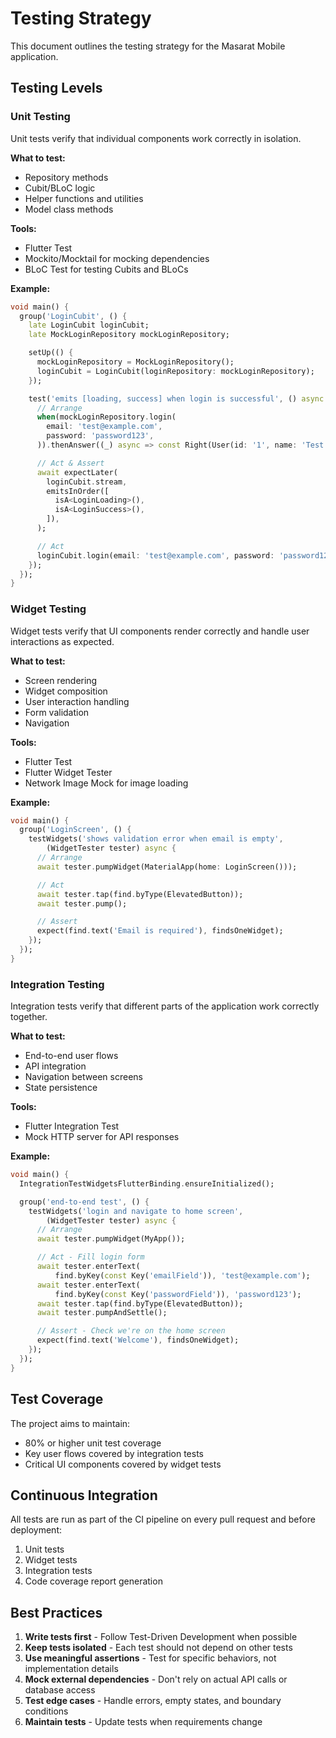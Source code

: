 # Testing Strategy

This document outlines the testing strategy for the Masarat Mobile application.

## Testing Levels

### Unit Testing

Unit tests verify that individual components work correctly in isolation.

**What to test:**
- Repository methods
- Cubit/BLoC logic
- Helper functions and utilities
- Model class methods

**Tools:**
- Flutter Test
- Mockito/Mocktail for mocking dependencies
- BLoC Test for testing Cubits and BLoCs

**Example:**

```dart
void main() {
  group('LoginCubit', () {
    late LoginCubit loginCubit;
    late MockLoginRepository mockLoginRepository;

    setUp(() {
      mockLoginRepository = MockLoginRepository();
      loginCubit = LoginCubit(loginRepository: mockLoginRepository);
    });

    test('emits [loading, success] when login is successful', () async {
      // Arrange
      when(mockLoginRepository.login(
        email: 'test@example.com',
        password: 'password123',
      )).thenAnswer((_) async => const Right(User(id: '1', name: 'Test User')));

      // Act & Assert
      await expectLater(
        loginCubit.stream,
        emitsInOrder([
          isA<LoginLoading>(),
          isA<LoginSuccess>(),
        ]),
      );

      // Act
      loginCubit.login(email: 'test@example.com', password: 'password123');
    });
  });
}
```

### Widget Testing

Widget tests verify that UI components render correctly and handle user interactions as expected.

**What to test:**
- Screen rendering
- Widget composition
- User interaction handling
- Form validation
- Navigation

**Tools:**
- Flutter Test
- Flutter Widget Tester
- Network Image Mock for image loading

**Example:**

```dart
void main() {
  group('LoginScreen', () {
    testWidgets('shows validation error when email is empty',
        (WidgetTester tester) async {
      // Arrange
      await tester.pumpWidget(MaterialApp(home: LoginScreen()));

      // Act
      await tester.tap(find.byType(ElevatedButton));
      await tester.pump();

      // Assert
      expect(find.text('Email is required'), findsOneWidget);
    });
  });
}
```

### Integration Testing

Integration tests verify that different parts of the application work correctly together.

**What to test:**
- End-to-end user flows
- API integration
- Navigation between screens
- State persistence

**Tools:**
- Flutter Integration Test
- Mock HTTP server for API responses

**Example:**

```dart
void main() {
  IntegrationTestWidgetsFlutterBinding.ensureInitialized();

  group('end-to-end test', () {
    testWidgets('login and navigate to home screen',
        (WidgetTester tester) async {
      // Arrange
      await tester.pumpWidget(MyApp());

      // Act - Fill login form
      await tester.enterText(
          find.byKey(const Key('emailField')), 'test@example.com');
      await tester.enterText(
          find.byKey(const Key('passwordField')), 'password123');
      await tester.tap(find.byType(ElevatedButton));
      await tester.pumpAndSettle();

      // Assert - Check we're on the home screen
      expect(find.text('Welcome'), findsOneWidget);
    });
  });
}
```

## Test Coverage

The project aims to maintain:
- 80% or higher unit test coverage
- Key user flows covered by integration tests
- Critical UI components covered by widget tests

## Continuous Integration

All tests are run as part of the CI pipeline on every pull request and before deployment:

1. Unit tests
2. Widget tests
3. Integration tests
4. Code coverage report generation

## Best Practices

1. **Write tests first** - Follow Test-Driven Development when possible
2. **Keep tests isolated** - Each test should not depend on other tests
3. **Use meaningful assertions** - Test for specific behaviors, not implementation details
4. **Mock external dependencies** - Don't rely on actual API calls or database access
5. **Test edge cases** - Handle errors, empty states, and boundary conditions
6. **Maintain tests** - Update tests when requirements change

